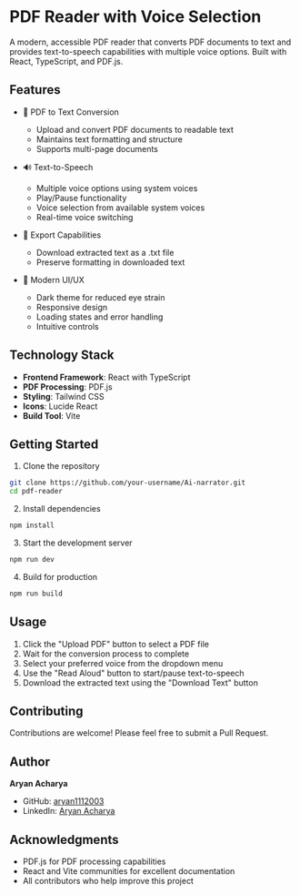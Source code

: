 # PDF Reader with Voice Selection

A modern, accessible PDF reader that converts PDF documents to text and provides text-to-speech capabilities with multiple voice options. Built with React, TypeScript, and PDF.js.

## Features

- 📄 PDF to Text Conversion
  - Upload and convert PDF documents to readable text
  - Maintains text formatting and structure
  - Supports multi-page documents

- 🔊 Text-to-Speech
  - Multiple voice options using system voices
  - Play/Pause functionality
  - Voice selection from available system voices
  - Real-time voice switching

- 💾 Export Capabilities
  - Download extracted text as a .txt file
  - Preserve formatting in downloaded text

- 🎨 Modern UI/UX
  - Dark theme for reduced eye strain
  - Responsive design
  - Loading states and error handling
  - Intuitive controls

## Technology Stack

- **Frontend Framework**: React with TypeScript
- **PDF Processing**: PDF.js
- **Styling**: Tailwind CSS
- **Icons**: Lucide React
- **Build Tool**: Vite

## Getting Started

1. Clone the repository
```bash
git clone https://github.com/your-username/Ai-narrator.git
cd pdf-reader
```

2. Install dependencies
```bash
npm install
```

3. Start the development server
```bash
npm run dev
```

4. Build for production
```bash
npm run build
```

## Usage

1. Click the "Upload PDF" button to select a PDF file
2. Wait for the conversion process to complete
3. Select your preferred voice from the dropdown menu
4. Use the "Read Aloud" button to start/pause text-to-speech
5. Download the extracted text using the "Download Text" button

## Contributing

Contributions are welcome! Please feel free to submit a Pull Request.


## Author

**Aryan Acharya**
- GitHub: [aryan1112003](https://github.com/aryan1112003)
- LinkedIn: [Aryan Acharya](https://www.linkedin.com/in/aryan-acharya-9b939b316/)

## Acknowledgments

- PDF.js for PDF processing capabilities
- React and Vite communities for excellent documentation
- All contributors who help improve this project

